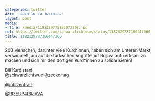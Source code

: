 ```yaml
---
categories: twitter
date: '2019-10-10 16:19:22'
layout: post
media:
- file: /media/1182329775895072768.jpg
ref: https://twitter.com/schwarzlichtwue/status/1182329787106447360
title: 1182329787106447360
---
```

200 Menschen, darunter viele Kurd\*innen, haben sich am Unteren Markt versammelt, um auf die türkischen Angriffe auf Rojava aufmerksam zu machen und sich mit den dortigen Kurd\*innen zu solidarisieren!



Biji Kurdistan!  
[@schwarzlichtwue](https://twitter.com/schwarzlichtwue) [@zeckomag](https://twitter.com/zeckomag) 

[@infozentrale](https://twitter.com/infozentrale) 

[@RISEUP4R0JAVA](https://twitter.com/RISEUP4R0JAVA) 